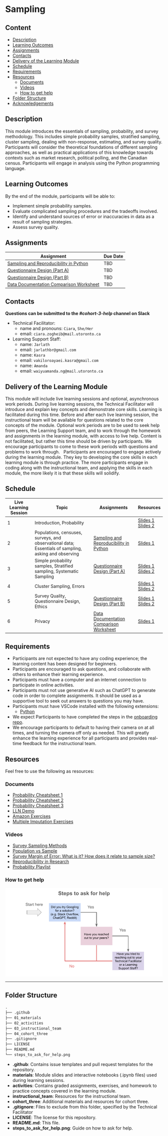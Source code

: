 # Sampling

## Content

- [Description](#description)
- [Learning Outcomes](#learning-outcomes)
- [Assignments](#assignments)
- [Contacts](#contacts)
- [Delivery of the Learning Module](#delivery-of-the-learning-module)
- [Schedule](#schedule)
- [Requirements](#requirements)
- [Resources](#resources)
   + [Documents](#documents)
   + [Videos](#videos)
   + [How to get help](#how-to-get-help)
- [Folder Structure](#folder-structure)
- [Acknowledgements](#acknowledgements)

## Description

This module introduces the essentials of sampling, probability, and survey methodology. This includes simple probability samples, stratified sampling, cluster sampling, dealing with non-response, estimating, and survey quality. Participants will consider the theoretical foundations of different sampling approaches, as well as practical applications of this knowledge towards contexts such as market research, political polling, and the Canadian census. Participants will engage in analysis using the Python programming language.

## Learning Outcomes
By the end of the module, participants will be able to:
* Implement simple probability samples.
* Evaluate complicated sampling procedures and the tradeoffs involved.
* Identify and understand sources of error or inaccuracies in data as a result of sampling strategies.
* Assess survey quality.

## Assignments

| Assignment       |  Due Date | 
|------------------|-----------|
| [Sampling and Reproducibility in Python](https://github.com/UofT-DSI/sampling/blob/main/02_activities/assignments/a1_sampling_and_reproducibility.md) |  TBD       | 
| [Questionnaire Design (Part A)](https://github.com/UofT-DSI/sampling/blob/main/02_activities/assignments/a2_questionnaire_design_part_a.md) |   TBD      | 
| [Questionnaire Design (Part B)](https://github.com/UofT-DSI/sampling/blob/main/02_activities/assignments/a3_questionnaire_design_part_b.md) |TBD |
| [Data Documentation Comparison Worksheet](https://github.com/UofT-DSI/sampling/blob/main/02_activities/assignments/a4_data_documentation_comparison_worksheet.md) |  TBD  | 


## Contacts
**Questions can be submitted to the _#cohort-3-help_ channel on Slack**

* Technical Facilitator: 
  * name and pronouns: `Ciara`, `She/Her` 
  * email: `ciara.zogheib@mail.utoronto.ca`
* Learning Support Staff: 
  * name: `Jarlath` 
  * email: `jarlathbr@gmail.com`
  * name: `Kasra` 
  * email: `vakiloroayaei.kasra@gmail.com`
  * name: `Amanda` 
  * email: `waiyuamanda.ng@mail.utoronto.ca`
  
## Delivery of the Learning Module
This module will include live learning sessions and optional, asynchronous work periods. During live learning sessions, the Technical Facilitator will introduce and explain key concepts and demonstrate core skills. Learning is facilitated during this time. Before and after each live learning session, the instructional team will be available for questions related to the core concepts of the module. Optional work periods are to be used to seek help from peers, the Learning Support team, and to work through the homework and assignments in the learning module, with access to live help. Content is not facilitated, but rather this time should be driven by participants. We encourage participants to come to these work periods with questions and problems to work through. 
 
Participants are encouraged to engage actively during the learning module. They key to developing the core skills in each learning module is through practice. The more participants engage in coding along with the instructional team, and applying the skills in each module, the more likely it is that these skills will solidify. 
 
## Schedule
| Live Learning Session | Topic                                                                                                | Assignments                                                                                                       | Resources                                                                                                                                                 |
|------------------|--------------------|------------------|------------------|
| 1                     | Introduction, Probability                                                                            |                                                                                                                   | [Slides 1](./01_materials/slides/00_introduction_slides.pdf) <br> [Slides 2](./01_materials/slides/01_probability_slides.pdf)                             |
| 2                     | Populations, censuses, surveys, and observational data; Essentials of sampling, asking and observing | [Sampling and Reproducibility in Python](./02_activities/assignments/a1_sampling_and_reproducibility.md)          | [Slides 1](./01_materials/slides/02_population_census_surveys_and_observational_data_slides)                                                              |
| 3                     | Simple probability samples, Stratified sampling, Systematic Sampling                                 | [Questionnaire Design (Part A)](./02_activities/assignments/questionnaire_design_part_a.md)                       | [Slides 1](./01_materials/slides/03_simple_probability_samples_slides.pdf) <br> [Slides 2](./01_materials/slides/04_stratified_sampling_slides.pdf)       |
| 4                     | Cluster Sampling, Errors                                                                             |                                                                                                                   | [Slides 1](./01_materials/slides/05_cluster_sampling_slides.pdf) <br> [Slides 2](./01_materials/slides/06_errors_slides.pdf)                              |
| 5                     | Survey Quality, Questionnaire Design, Ethics                                                         | [Questionnaire Design (Part B)](./02_activities/assignments/questionnaire_design_part_b.md)                       | [Slides 1](./01_materials/slides/07_measures_of_quality_and_questionnaire_design_slides.pdf) <br> [Slides 2](./01_materials/slides/08_ethics_slides.pdf)  |
| 6                     | Privacy                                                                                              | [Data Documentation Comparison Worksheet](./02_activities/assignments/data_documentation_comparison_worksheet.md) | [Slides 1](./01_materials/slides/09_privacy_slides.pdf)                                                                                                   |


## Requirements
* Participants are not expected to have any coding experience; the learning content has been designed for beginners.
* Participants are encouraged to ask questions, and collaborate with others to enhance their learning experience.
* Participants must have a computer and an internet connection to participate in online activities.
* Participants must not use generative AI such as ChatGPT to generate code in order to complete assignments. It should be used as a supportive tool to seek out answers to questions you may have.
* Participants must have VSCode installed with the following extensions: 
    * [Python](https://marketplace.visualstudio.com/items?itemName=ms-python.python)
* We expect Participants to have completed the steps in the [onboarding repo](https://github.com/UofT-DSI/onboarding/).
* We encourage participants to default to having their camera on at all times, and turning the camera off only as needed. This will greatly enhance the learning experience for all participants and provides real-time feedback for the instructional team. 

## Resources
Feel free to use the following as resources:

### Documents
- [Probability Cheatsheet 1](./04_cohort_three/resources/probability_cheatsheet_1.pdf)
- [Probability Cheatsheet 2](./04_cohort_three/resources/probability_cheatsheet_2.pdf)
- [Probability Cheatsheet 3](./04_cohort_three/resources/probability_cheatsheet_3.png)
- [LLN Demo](./04_cohort_three/resources/5.1_probability_lln_demo.py)
- [Amazon Exercises](./04_cohort_three/resources/amazon_exercises.pdf)
- [Multiple Imputation Exercises](./04_cohort_three/resources/sampling_multiple_imputation_exerises.py)

### Videos
- [Survey Sampling Methods](https://www.youtube.com/watch?v=tuJnu8RAUuU)
- [Population vs Sample](https://www.youtube.com/watch?v=r-rFO_2NsgI)
- [Survey Margin of Error: What is it? How does it relate to sample size?](https://www.youtube.com/watch?v=nilZF1KmCg4)
- [Reproducibility in Research](https://www.youtube.com/watch?v=EvoVb_QLRK8)
- [Probability Playlist](https://www.youtube.com/playlist?list=PLC58778F28211FA19)



### How to get help
![image](./steps_to_ask_for_help.png)

<hr>

## Folder Structure

```markdown
.
├── .github
├── 01_materials
├── 02_activities
├── 03_instructional_team
├── 04_cohort_three
├── .gitignore
├── LICENSE
├── README.md
└── steps_to_ask_for_help.png
```

* **.github**: Contains issue templates and pull request templates for the repository.
* **materials**: Module slides and interactive notebooks (.ipynb files) used during learning sessions.
* **activities**: Contains graded assignments, exercises, and homework to practice concepts covered in the learning module.
* **instructional_team**: Resources for the instructional team.
* **cohort_three**: Additional materials and resources for cohort three.
* **.gitignore**: Files to exclude from this folder, specified by the Technical Facilitator
* **LICENSE**: The license for this repository.
* **README.md**: This file.
* **steps_to_ask_for_help.png**: Guide on how to ask for help.



